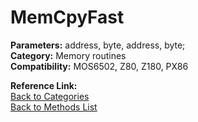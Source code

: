 # MemCpyFast

**Parameters:** address, byte, address, byte;  
**Category:** Memory routines  
**Compatibility:** MOS6502, Z80, Z180, PX86  

**Reference Link:**  
[Back to Categories](../categories/memory_routines.md)  
[Back to Methods List](../../SUMMARY.md)
